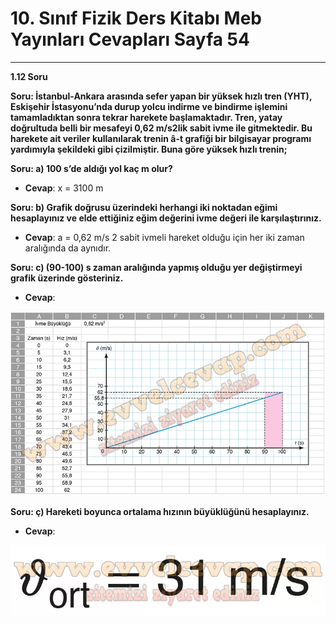 # 10. Sınıf Fizik Ders Kitabı Meb Yayınları Cevapları Sayfa 54

---

**1.12 Soru**

**Soru: İstanbul-Ankara arasında sefer yapan bir yüksek hızlı tren (YHT), Eskişehir İstasyonu’nda durup yolcu indirme ve bindirme işlemini tamamladıktan sonra tekrar harekete başlamaktadır. Tren, yatay doğrultuda belli bir mesafeyi 0,62 m/s2lik sabit ivme ile gitmektedir. Bu harekete ait veriler kullanılarak trenin â-t grafiği bir bilgisayar programı yardımıyla şekildeki gibi çizilmiştir. Buna göre yüksek hızlı trenin;**

**Soru: a) 100 s’de aldığı yol kaç m olur?**

-   **Cevap**: x = 3100 m

**Soru: b) Grafik doğrusu üzerindeki herhangi iki noktadan eğimi hesaplayınız ve elde ettiğiniz eğim değerini ivme değeri ile karşılaştırınız.**

-   **Cevap**: a = 0,62 m/s 2 sabit ivmeli hareket olduğu için her iki zaman aralığında da aynıdır.

**Soru: c) (90-100) s zaman aralığında yapmış olduğu yer değiştirmeyi grafik üzerinde gösteriniz.**

-   **Cevap**:

![Image 1](./image_1.webp)

**Soru: ç) Hareketi boyunca ortalama hızının büyüklüğünü hesaplayınız.**

-   **Cevap**:

![Image 2](./image_2.webp)
